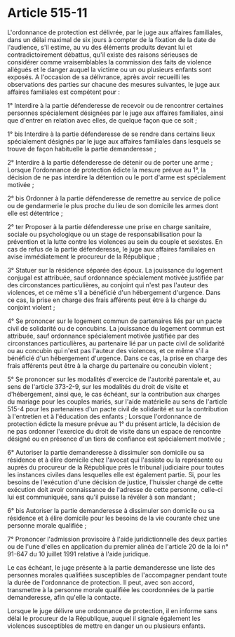 # Article 515-11

<p>L'ordonnance de protection est délivrée, par le juge aux affaires familiales, dans un délai maximal de six jours à compter de la fixation de la date de l'audience, s'il estime, au vu des éléments produits devant lui et contradictoirement débattus, qu'il existe des raisons sérieuses de considérer comme vraisemblables la commission des faits de violence allégués et le danger auquel la victime ou un ou plusieurs enfants sont exposés. A l'occasion de sa délivrance, après avoir recueilli les observations des parties sur chacune des mesures suivantes, le juge aux affaires familiales est compétent pour :</p><p>1° Interdire à la partie défenderesse de recevoir ou de rencontrer certaines personnes spécialement désignées par le juge aux affaires familiales, ainsi que d'entrer en relation avec elles, de quelque façon que ce soit ;</p><p>1° bis Interdire à la partie défenderesse de se rendre dans certains lieux spécialement désignés par le juge aux affaires familiales dans lesquels se trouve de façon habituelle la partie demanderesse ;</p><p>2° Interdire à la partie défenderesse de détenir ou de porter une arme ; Lorsque l'ordonnance de protection édicte la mesure prévue au 1°, la décision de ne pas interdire la détention ou le port d'arme est spécialement motivée ;</p><p>2° bis Ordonner à la partie défenderesse de remettre au service de police ou de gendarmerie le plus proche du lieu de son domicile les armes dont elle est détentrice ;</p><p>2° ter Proposer à la partie défenderesse une prise en charge sanitaire, sociale ou psychologique ou un stage de responsabilisation pour la prévention et la lutte contre les violences au sein du couple et sexistes. En cas de refus de la partie défenderesse, le juge aux affaires familiales en avise immédiatement le procureur de la République ;</p><p>3° Statuer sur la résidence séparée des époux. La jouissance du logement conjugal est attribuée, sauf ordonnance spécialement motivée justifiée par des circonstances particulières, au conjoint qui n'est pas l'auteur des violences, et ce même s'il a bénéficié d'un hébergement d'urgence. Dans ce cas, la prise en charge des frais afférents peut être à la charge du conjoint violent ;</p><p>4° Se prononcer sur le logement commun de partenaires liés par un pacte civil de solidarité ou de concubins. La jouissance du logement commun est attribuée, sauf ordonnance spécialement motivée justifiée par des circonstances particulières, au partenaire lié par un pacte civil de solidarité ou au concubin qui n'est pas l'auteur des violences, et ce même s'il a bénéficié d'un hébergement d'urgence. Dans ce cas, la prise en charge des frais afférents peut être à la charge du partenaire ou concubin violent ;</p><p>5° Se prononcer sur les modalités d'exercice de l'autorité parentale et, au sens de l'article 373-2-9, sur les modalités du droit de visite et d'hébergement, ainsi que, le cas échéant, sur la contribution aux charges du mariage pour les couples mariés, sur l'aide matérielle au sens de l'article 515-4 pour les partenaires d'un pacte civil de solidarité et sur la contribution à l'entretien et à l'éducation des enfants ; Lorsque l'ordonnance de protection édicte la mesure prévue au 1° du présent article, la décision de ne pas ordonner l'exercice du droit de visite dans un espace de rencontre désigné ou en présence d'un tiers de confiance est spécialement motivée ;</p><p>6° Autoriser la partie demanderesse à dissimuler son domicile ou sa résidence et à élire domicile chez l'avocat qui l'assiste ou la représente ou auprès du procureur de la République près le tribunal judiciaire pour toutes les instances civiles dans lesquelles elle est également partie. Si, pour les besoins de l'exécution d'une décision de justice, l'huissier chargé de cette exécution doit avoir connaissance de l'adresse de cette personne, celle-ci lui est communiquée, sans qu'il puisse la révéler à son mandant ;</p><p>6° bis Autoriser la partie demanderesse à dissimuler son domicile ou sa résidence et à élire domicile pour les besoins de la vie courante chez une personne morale qualifiée ;</p><p>7° Prononcer l'admission provisoire à l'aide juridictionnelle des deux parties ou de l'une d'elles en application du  premier alinéa de l'article 20 de la loi n° 91-647 du 10 juillet 1991 relative à l'aide juridique.</p><p>Le cas échéant, le juge présente à la partie demanderesse une liste des personnes morales qualifiées susceptibles de l'accompagner pendant toute la durée de l'ordonnance de protection. Il peut, avec son accord, transmettre à la personne morale qualifiée les coordonnées de la partie demanderesse, afin qu'elle la contacte.</p><p>Lorsque le juge délivre une ordonnance de protection, il en informe sans délai le procureur de la République, auquel il signale également les violences susceptibles de mettre en danger un ou plusieurs enfants.</p>